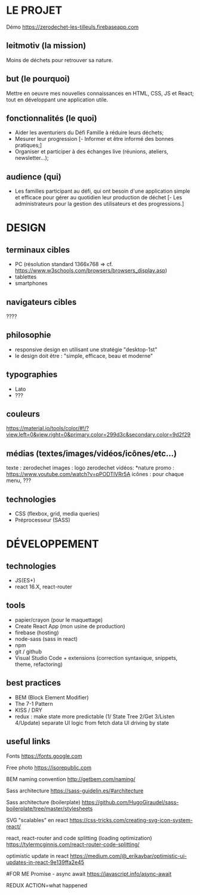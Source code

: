# LE PROJET

Démo https://zerodechet-les-tilleuls.firebaseapp.com

## leitmotiv (la mission)
Moins de déchets pour retrouver sa nature.

## but (le pourquoi)
Mettre en oeuvre mes nouvelles connaissances en HTML, CSS, JS et React; tout en développant une application utile.

## fonctionnalités (le quoi)
- Aider les aventuriers du Défi Famille à réduire leurs déchets;
- Mesurer leur progression
[- Informer et être informé des bonnes pratiques;]
- Organiser et participer à des échanges live (réunions, ateliers, newsletter...);

## audience (qui)
- Les familles participant au défi, qui ont besoin d'une application simple et efficace pour gérer au quotidien leur production de déchet
[- Les administrateurs pour la gestion des utilisateurs et des progressions.]

# DESIGN

## terminaux cibles
- PC (résolution standard 1366x768 => cf. https://www.w3schools.com/browsers/browsers_display.asp)
- tablettes
- smartphones

## navigateurs cibles
????

## philosophie
- responsive design en utilisant une stratégie "desktop-1st"
- le design doit être : "simple, efficace, beau et moderne"

## typographies
- Lato
- ???

## couleurs
https://material.io/tools/color/#!/?view.left=0&view.right=0&primary.color=299d3c&secondary.color=9d2f29

## médias (textes/images/vidéos/icônes/etc...)
texte : zerodechet
images : logo zerodechet
vidéos:
*nature promo : https://www.youtube.com/watch?v=pPODTlVRr5A
icônes : pour chaque menu, ???

## technologies
- CSS (flexbox, grid, media queries)
- Préprocesseur (SASS)

# DÉVELOPPEMENT

## technologies
- JS(ES+)
- react 16.X, react-router

## tools
- papier/crayon (pour le maquettage)
- Create React App (mon usine de production)
- firebase (hosting)
- node-sass (sass in react)
- npm
- git / github
- Visual Studio Code + extensions (correction syntaxique, snippets, theme, refactoring)

## best practices
- BEM (Block Element Modifier)
- The 7-1 Pattern
- KISS / DRY
- redux : make state more predictable
(1/ State Tree 2/Get 3/Listen 4/Update)
separate UI logic from fetch data
UI driving by state

## useful links
Fonts
https://fonts.google.com

Free photo
https://isorepublic.com

BEM naming convention
http://getbem.com/naming/

Sass architecture
https://sass-guidelin.es/#architecture

Sass architecture (boilerplate)
https://github.com/HugoGiraudel/sass-boilerplate/tree/master/stylesheets

SVG "scalables" en react
https://css-tricks.com/creating-svg-icon-system-react/

react, react-router and code splitting (loading optimization)
https://tylermcginnis.com/react-router-code-splitting/

optimistic update in react
https://medium.com/@_erikaybar/optimistic-ui-updates-in-react-9e139ffa2e45

#FOR ME
Promise - async await
https://javascript.info/async-await

REDUX
ACTION=what happened
